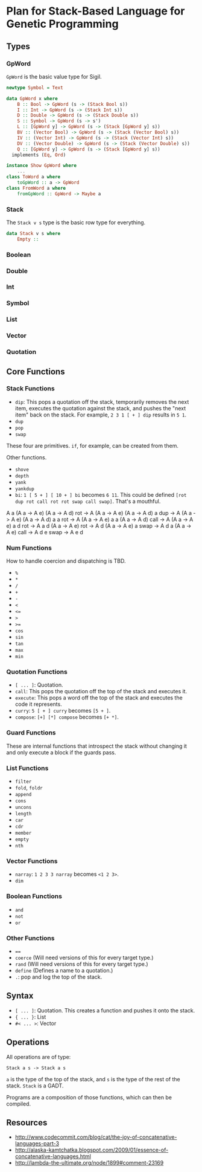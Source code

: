 
# Plan for Stack-Based Language for Genetic Programming

## Types

### GpWord

`GpWord` is the basic value type for Sigil.

```haskell
newtype Symbol = Text

data GpWord x where
    B :: Bool -> GpWord (s -> (Stack Bool s))
    I :: Int -> GpWord (s -> (Stack Int s))
    D :: Double -> GpWord (s -> (Stack Double s))
    S :: Symbol -> GpWord (s -> s')
    L :: [GpWord y] -> GpWord (s -> (Stack [GpWord y] s))
    BV :: (Vector Bool) -> GpWord (s -> (Stack (Vector Bool) s))
    IV :: (Vector Int) -> GpWord (s -> (Stack (Vector Int) s))
    DV :: (Vector Double) -> GpWord (s -> (Stack (Vector Double) s))
    Q :: [GpWord y] -> GpWord (s -> (Stack [GpWord y] s))
  implements (Eq, Ord)

instance Show GpWord where
    ...
class ToWord a where
    toGpWord :: a -> GpWord
class FromWord a where
    fromGpWord :: GpWord -> Maybe a
```

### Stack

The `Stack v s` type is the basic row type for everything.

```haskell
data Stack v s where
    Empty :: 
```

### Boolean

### Double

### Int

### Symbol

### List

### Vector

### Quotation

## Core Functions

### Stack Functions

* `dip`: This pops a quotation off the stack, temporarily removes the next
  item, executes the quotation against the stack, and pushes the "next item"
  back on the stack.  For example, `2 3 1 [ + ] dip` results in `5 1`.
* `dup`
* `pop`
* `swap`

These four are primitives. `if`, for example, can be created from them.

Other functions.

* `shove`
* `depth`
* `yank`
* `yankdup`
* `bi`: `1 [ 5 + ] [ 10 + ] bi` becomes `6 11`. This could be defined `[rot dup
  rot call rot rot swap call swap]`. That's a mouthful.

A a (A a -> A e) (A a -> A d)
  rot  -> A (A a -> A e) (A a -> A d) a
  dup  -> A (A a -> A e) (A a -> A d) a a
  rot  -> A (A a -> A e) a a (A a -> A d)
  call -> A (A a -> A e) a d
  rot  -> A a d (A a -> A e)
  rot  -> A d (A a -> A e) a
  swap -> A d a (A a -> A e)
  call -> A d e
  swap -> A e d

### Num Functions

How to handle coercion and dispatching is TBD.

* `%`
* `*`
* `/`
* `+`
* `-`
* `<`
* `<=`
* `>`
* `>=`
* `cos`
* `sin`
* `tan`
* `max`
* `min`

### Quotation Functions

* `[ ... ]`: Quotation.
* `call`: This pops the quotation off the top of the stack and executes it.
* `execute`: This pops a word off the top of the stack and executes the code it
  represents.
* `curry`: `5 [ + ] curry` becomes `[5 + ]`.
* `compose`: `[+] [*] compose` becomes `[+ *]`.

### Guard Functions

These are internal functions that introspect the stack without changing it and
only execute a block if the guards pass.

### List Functions

* `filter`
* `fold`, `foldr`
* `append`
* `cons`
* `uncons`
* `length`
* `car`
* `cdr`
* `member`
* `empty`
* `nth`

### Vector Functions

* `narray`: `1 2 3 3 narray` becomes `<1 2 3>`.
* `dim`

### Boolean Functions

* `and`
* `not`
* `or`

### Other Functions

* `==`
* `coerce` (Will need versions of this for every target type.)
* `rand` (Will need versions of this for every target type.)
* `define` (Defines a name to a quotation.)
* `.`: pop and log the top of the stack.

## Syntax

* `[ ... ]`: Quotation. This creates a function and pushes it onto the stack.
* `{ ... }`: List
* `#< ... >`: Vector

## Operations

All operations are of type:

    Stack a s -> Stack a s 

`a` is the type of the top of the stack, and `s` is the type of the rest of the
stack. `Stack` is a GADT.

Programs are a composition of those functions, which can then be compiled.

## Resources

* http://www.codecommit.com/blog/cat/the-joy-of-concatenative-languages-part-3
* http://alaska-kamtchatka.blogspot.com/2009/01/essence-of-concatenative-languages.html
* http://lambda-the-ultimate.org/node/1899#comment-23169

